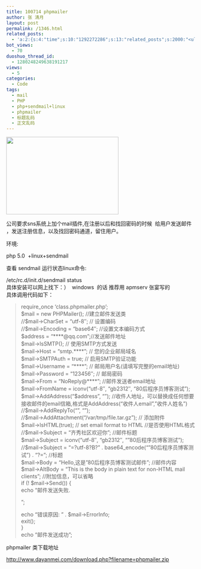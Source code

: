 ```yaml
---
title: 100714 phpmailer
author: 张 清月
layout: post
permalink: /1346.html
related_posts:
  - 'a:2:{s:4:"time";s:10:"1292272286";s:13:"related_posts";s:2000:"<ul class="related_post"><li><a href="http://blog.80aj.com/2010/12/04/101204-phpase-%e5%8a%a0%e5%af%86/" title="101204 phpase 加密">101204 phpase 加密</a></li><li><a href="http://blog.80aj.com/2010/10/30/101030-%e6%96%87%e4%bb%b6%e6%8a%93%e5%8f%96-snoopy%e7%b1%bb%e4%bb%8b%e7%bb%8d/" title="101030 文件抓取 snoopy类介绍">101030 文件抓取 snoopy类介绍</a></li><li><a href="http://blog.80aj.com/2010/10/29/101029-php-%e4%ba%a7%e5%93%81%e5%ae%89%e8%a3%85%e7%a8%8b%e5%ba%8f%e5%88%b6%e4%bd%9c%e4%bb%a3%e7%a0%81demo/" title="101029 php 产品安装程序制作代码demo">101029 php 产品安装程序制作代码demo</a></li><li><a href="http://blog.80aj.com/2010/10/28/101028-php%e9%a1%b5%e9%9d%a2%e6%89%a7%e8%a1%8c%e6%97%b6%e9%97%b4class/" title="101028 php页面执行时间class">101028 php页面执行时间class</a></li><li><a href="http://blog.80aj.com/2010/09/13/100913-php%e6%8b%9b%e8%81%98%e5%b9%bf%e5%91%8a%e4%b8%80%e5%88%99/" title="100913 PHP招聘广告一则">100913 PHP招聘广告一则</a></li><li><a href="http://blog.80aj.com/2010/08/22/100822-php-%e4%b9%a6%e7%b1%8d%e5%88%86%e4%ba%ab/" title="100822 php 书籍分享">100822 php 书籍分享</a></li><li><a href="http://blog.80aj.com/2010/08/21/100821-php%e4%b9%8b%e8%85%be%e8%ae%af%e5%be%ae%e5%8d%9a-api-%e4%bf%ae%e6%94%b9%e7%89%88/" title="100821 php之腾讯微博 Api 修改版">100821 php之腾讯微博 Api 修改版</a></li><li><a href="http://blog.80aj.com/2010/08/18/100818-%e5%85%b3%e4%ba%8ephp-%e9%9d%a2%e8%af%95/" title="100818 关于php 面试">100818 关于php 面试</a></li><li><a href="http://blog.80aj.com/2010/08/09/100809-php-%e7%ac%a6%e5%8f%b7%e6%b3%a8%e8%a7%a3-%e5%a4%a7%e5%85%a8/" title="100809 php 符号注解 大全">100809 php 符号注解 大全</a></li><li><a href="http://blog.80aj.com/2010/08/06/100806-%e4%bd%bf%e7%94%a8php%e5%8f%91%e5%a4%a7%e5%9e%8bweb%e7%b3%bb%e7%bb%9f/" title="100806 使用php发大型WEB系统">100806 使用php发大型WEB系统</a></li></ul>";}'
bot_views:
  - 70
duoshuo_thread_id:
  - 1280248249638191217
views:
  - 5
categories:
  - Code
tags:
  - mail
  - PHP
  - php+sendmail+linux
  - phpmailer
  - 标题乱码
  - 正文乱码
---
```

[<img class="aligncenter size-medium wp-image-1347" title="mail" src="http://www.80aj.com/wp-content/uploads/2010/07/mail-300x207.jpg" alt="" width="300" height="207" />][1]

公司要求sns系统上加个mail插件,在注册以后和找回密码的时候  给用户发送邮件 ，发送注册信息，以及找回密码通道，留住用户。

环境:

php 5.0  +linux+sendmail

查看 sendmail 运行状态linux命令:

<div id="_mcePaste">
  /etc/rc.d/init.d/sendmail status
</div>

<div>
  具体安装可以网上找下：）  windows  的话 推荐用 apmserv 张宴写的
</div>

<div>
  具体调用代码如下：
</div>

> <div>
>   <div>
>     require_once &#8216;class.phpmailer.php&#8217;;
>   </div>
>   
>   <div>
>     $mail = new PHPMailer(); //建立邮件发送类
>   </div>
>   
>   <div>
>     //$mail->CharSet = &#8220;utf-8&#8243;; // 设置编码
>   </div>
>   
>   <div>
>     //$mail->Encoding = &#8220;base64&#8243;; //设置文本编码方式
>   </div>
>   
>   <div>
>     $address = &#8220;****@qq.com&#8221;;//发送邮件地址
>   </div>
>   
>   <div>
>     $mail->IsSMTP(); // 使用SMTP方式发送
>   </div>
>   
>   <div>
>     $mail->Host = &#8220;smtp.****&#8221;; // 您的企业邮局域名
>   </div>
>   
>   <div>
>     $mail->SMTPAuth = true; // 启用SMTP验证功能
>   </div>
>   
>   <div>
>     $mail->Username = &#8220;****&#8221;; // 邮局用户名(请填写完整的email地址)
>   </div>
>   
>   <div>
>     $mail->Password = &#8220;123456&#8243;; // 邮局密码
>   </div>
>   
>   <div>
>     $mail->From = &#8220;NoReply@****&#8221;; //邮件发送者email地址
>   </div>
>   
>   <div>
>     $mail->FromName = iconv(&#8220;utf-8&#8243;, &#8220;gb2312&#8243;, &#8220;80后程序员博客测试&#8221;);
>   </div>
>   
>   <div>
>     $mail->AddAddress(&#8220;$address&#8221;, &#8220;&#8221;); //收件人地址，可以替换成任何想要接收邮件的email信箱,格式是AddAddress(&#8220;收件人email&#8221;,&#8221;收件人姓名&#8221;)
>   </div>
>   
>   <div>
>     //$mail->AddReplyTo(&#8220;&#8221;, &#8220;&#8221;);
>   </div>
>   
>   <div>
>     //$mail->AddAttachment(&#8220;/var/tmp/file.tar.gz&#8221;); // 添加附件
>   </div>
>   
>   <div>
>     $mail->IsHTML(true); // set email format to HTML //是否使用HTML格式
>   </div>
>   
>   <div>
>     //$mail->Subject = &#8220;齐秀社区欢迎你&#8221;; //邮件标题
>   </div>
>   
>   <div>
>     $mail->Subject = iconv(&#8220;utf-8&#8243;, &#8220;gb2312&#8243;, &#8220;&#8221;80后程序员博客测试&#8221;);
>   </div>
>   
>   <div>
>     //$mail->Subject = &#8220;=?utf-8?B?&#8221; . base64_encode(&#8220;&#8221;80后程序员博客测试&#8221;) . &#8220;?=&#8221;; //标题
>   </div>
>   
>   <div>
>     $mail->Body = &#8220;Hello,这是&#8221;80后程序员博客测试邮件&#8221;; //邮件内容
>   </div>
>   
>   <div>
>     $mail->AltBody = &#8220;This is the body in plain text for non-HTML mail clients&#8221;; //附加信息，可以省略
>   </div>
>   
>   <div>
>     if (! $mail->Send()) {
>   </div>
>   
>   <div>
>     echo &#8220;邮件发送失败. <p>&#8221;;
>   </div>
>   
>   <div>
>     echo &#8220;错误原因: &#8221; . $mail->ErrorInfo;
>   </div>
>   
>   <div>
>     exit();
>   </div>
>   
>   <div>
>     }
>   </div>
>   
>   <div>
>     echo &#8220;邮件发送成功&#8221;;
>   </div>
> </div>

phpmailer 类下载地址

http://www.dayanmei.com/download.php?filename=phpmailer.zip

 [1]: http://www.80aj.com/wp-content/uploads/2010/07/mail.jpg